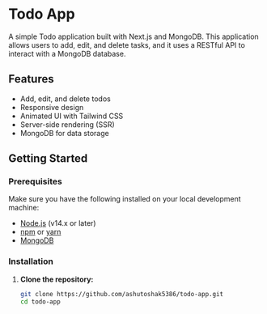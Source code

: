 
# Todo App

A simple Todo application built with Next.js and MongoDB. This application allows users to add, edit, and delete tasks, and it uses a RESTful API to interact with a MongoDB database.

## Features

- Add, edit, and delete todos
- Responsive design
- Animated UI with Tailwind CSS
- Server-side rendering (SSR)
- MongoDB for data storage

## Getting Started

### Prerequisites

Make sure you have the following installed on your local development machine:

- [Node.js](https://nodejs.org/) (v14.x or later)
- [npm](https://www.npmjs.com/) or [yarn](https://yarnpkg.com/)
- [MongoDB](https://www.mongodb.com/)

### Installation

1. **Clone the repository:**

   ```bash
   git clone https://github.com/ashutoshak5386/todo-app.git
   cd todo-app
